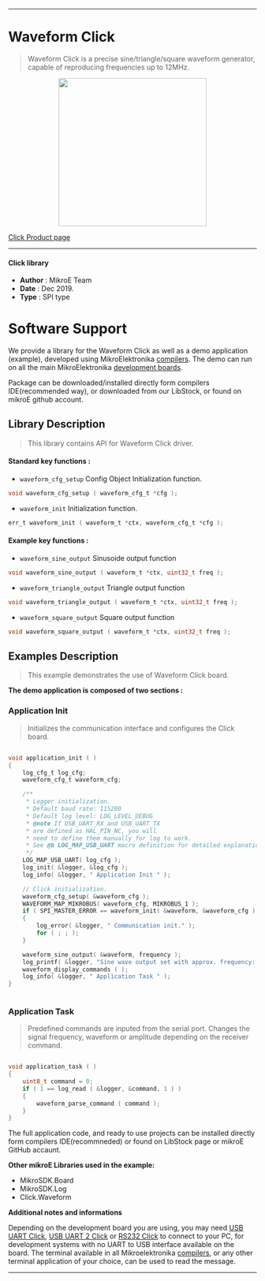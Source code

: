 

---
# Waveform  Click

> Waveform Click is a precise sine/triangle/square waveform generator, capable of reproducing frequencies up to 12MHz.

<p align="center">
  <img src="https://download.mikroe.com/images/click_for_ide/waveform_click.png" height=300px>
</p>

[Click Product page](https://www.mikroe.com/waveform-click)

---


#### Click library 

- **Author**        : MikroE Team
- **Date**          : Dec 2019.
- **Type**          : SPI type


# Software Support

We provide a library for the Waveform Click 
as well as a demo application (example), developed using MikroElektronika 
[compilers](https://shop.mikroe.com/compilers). 
The demo can run on all the main MikroElektronika [development boards](https://shop.mikroe.com/development-boards).

Package can be downloaded/installed directly form compilers IDE(recommended way), or downloaded from our LibStock, or found on mikroE github account. 

## Library Description

> This library contains API for Waveform Click driver.

#### Standard key functions :

- `waveform_cfg_setup` Config Object Initialization function.
```c
void waveform_cfg_setup ( waveform_cfg_t *cfg ); 
```

- `waveform_init` Initialization function.
```c
err_t waveform_init ( waveform_t *ctx, waveform_cfg_t *cfg );
```

#### Example key functions :

- `waveform_sine_output` Sinusoide output function
```c
void waveform_sine_output ( waveform_t *ctx, uint32_t freq );
```

- `waveform_triangle_output` Triangle output function
```c
void waveform_triangle_output ( waveform_t *ctx, uint32_t freq );
```

- `waveform_square_output` Square output function
```c
void waveform_square_output ( waveform_t *ctx, uint32_t freq );
```

## Examples Description

> This example demonstrates the use of Waveform Click board.

**The demo application is composed of two sections :**

### Application Init 

> Initializes the communication interface and configures the Click board.

```c

void application_init ( )
{
    log_cfg_t log_cfg;
    waveform_cfg_t waveform_cfg;

    /** 
     * Logger initialization.
     * Default baud rate: 115200
     * Default log level: LOG_LEVEL_DEBUG
     * @note If USB_UART_RX and USB_UART_TX 
     * are defined as HAL_PIN_NC, you will 
     * need to define them manually for log to work. 
     * See @b LOG_MAP_USB_UART macro definition for detailed explanation.
     */
    LOG_MAP_USB_UART( log_cfg );
    log_init( &logger, &log_cfg );
    log_info( &logger, " Application Init " );

    // Click initialization.
    waveform_cfg_setup( &waveform_cfg );
    WAVEFORM_MAP_MIKROBUS( waveform_cfg, MIKROBUS_1 );
    if ( SPI_MASTER_ERROR == waveform_init( &waveform, &waveform_cfg ) )
    {
        log_error( &logger, " Communication init." );
        for ( ; ; );
    }

    waveform_sine_output( &waveform, frequency );
    log_printf( &logger, "Sine wave output set with approx. frequency: %lu Hz\r\n", frequency );
    waveform_display_commands ( );
    log_info( &logger, " Application Task " );
}
  
```

### Application Task

> Predefined commands are inputed from the serial port.
> Changes the signal frequency, waveform or amplitude depending on the receiver command.

```c

void application_task ( )
{
    uint8_t command = 0;
    if ( 1 == log_read ( &logger, &command, 1 ) ) 
    {
        waveform_parse_command ( command );
    }
}

```

The full application code, and ready to use projects can be  installed directly form compilers IDE(recommneded) or found on LibStock page or mikroE GitHub accaunt.

**Other mikroE Libraries used in the example:** 

- MikroSDK.Board
- MikroSDK.Log
- Click.Waveform

**Additional notes and informations**

Depending on the development board you are using, you may need 
[USB UART Click](https://shop.mikroe.com/usb-uart-click), 
[USB UART 2 Click](https://shop.mikroe.com/usb-uart-2-click) or 
[RS232 Click](https://shop.mikroe.com/rs232-click) to connect to your PC, for 
development systems with no UART to USB interface available on the board. The 
terminal available in all Mikroelektronika 
[compilers](https://shop.mikroe.com/compilers), or any other terminal application 
of your choice, can be used to read the message.



---
